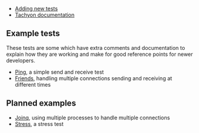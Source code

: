 - [Adding new tests](adding_new_tests.md)
- [Tachyon documentation](https://github.com/beyond-all-reason/teiserver/tree/master/documents/tachyon)


## Example tests
These tests are some which have extra comments and documentation to explain how they are working and make for good reference points for newer developers.

- [Ping](/lib/beans/tests/ping.ex), a simple send and receive test
- [Friends](/lib/beans/tests/friends.ex), handling multiple connections sending and receiving at different times

## Planned examples
- [Joinq](/lib/beans/tests/joinq.ex), using multiple processes to handle multiple connections
- [Stress](/lib/beans/tests/stess.ex), a stress test
